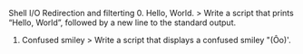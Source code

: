 Shell I/O Redirection and filterting
0. Hello, World. > Write a script that prints “Hello, World”, followed by a new line to the standard output.
1. Confused smiley > Write a script that displays a confused smiley "(Ôo)'.

